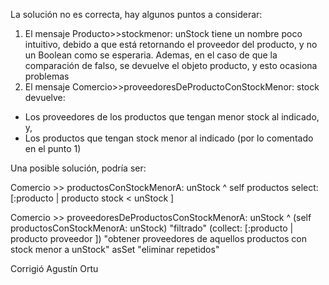 La solución no es correcta, hay algunos puntos a considerar:

1. El mensaje Producto>>stockmenor: unStock tiene un nombre poco intuitivo, debido a que está retornando el proveedor del producto, y no un Boolean como se esperaria. Ademas, en el caso de que la comparación de falso, se devuelve el objeto producto, y esto ocasiona problemas
2. El mensaje Comercio>>proveedoresDeProductoConStockMenor: stock devuelve:
  - Los proveedores de los productos que tengan menor stock al indicado, y,
  - Los productos que tengan stock menor al indicado (por lo comentado en el punto 1)

Una posible solución, podría ser:

 Comercio >> productosConStockMenorA: unStock
   ^ self productos select: [:producto | producto stock < unStock ]

 Comercio >> proveedoresDeProductosConStockMenorA: unStock
      ^ (self productosConStockMenorA: unStock) "filtrado"
      (collect: [:producto | producto proveedor ])  "obtener proveedores de aquellos productos con stock menor a unStock"
      asSet "eliminar repetidos"

Corrigió Agustín Ortu